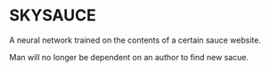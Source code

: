 # SKYSAUCE
A neural network trained on the contents of a certain sauce website.

Man will no longer be dependent on an author to find new sacue.
